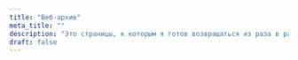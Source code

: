 ```yaml
---
title: "Веб-архив"
meta_title: ""
description: "Это страницы, к которым я готов возвращаться из раза в раз"
draft: false
---
```

